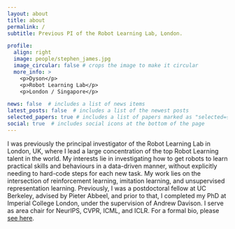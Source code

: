 ```yaml
---
layout: about
title: about
permalink: /
subtitle: Previous PI of the Robot Learning Lab, London.

profile:
  align: right
  image: people/stephen_james.jpg
  image_circular: false # crops the image to make it circular
  more_info: >
    <p>Dyson</p>
    <p>Robot Learning Lab</p>
    <p>London / Singapore</p>

news: false  # includes a list of news items
latest_posts: false  # includes a list of the newest posts
selected_papers: true # includes a list of papers marked as "selected={true}"
social: true  # includes social icons at the bottom of the page
---
```


I was previously the principal investigator of the Robot Learning Lab in London, UK, where I lead a large concentration of the top Robot Learning talent in the world. My interests lie in investigating how to get robots to learn practical skills and behaviours in a data-driven manner, without explicitly needing to hard-code steps for each new task. My work lies on the intersection of reinforcement learning, imitation learning, and unsupervised representation learning.
Previously, I was a postdoctoral fellow at UC Berkeley, advised by Pieter Abbeel, and prior to that, I completed my PhD at Imperial College London, under the supervision of Andrew Davison. I serve as area chair for NeurIPS, CVPR, ICML, and ICLR. For a formal bio, please <a href="/bio">see here</a>.

